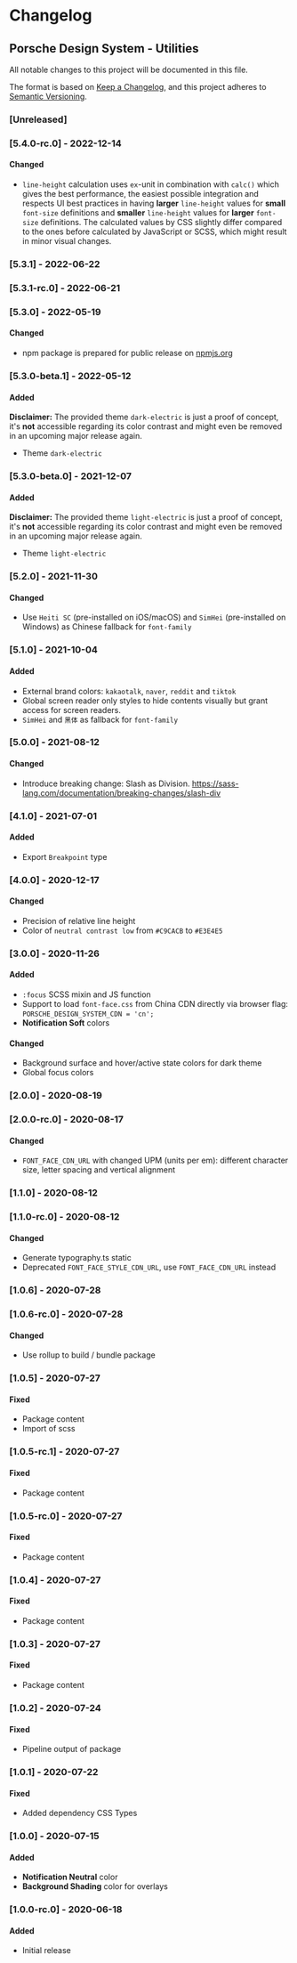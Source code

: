 # Changelog

## Porsche Design System - Utilities

All notable changes to this project will be documented in this file.

The format is based on [Keep a Changelog](https://keepachangelog.com/en/1.0.0/), and this project adheres to
[Semantic Versioning](https://semver.org/spec/v2.0.0.html).

### [Unreleased]

### [5.4.0-rc.0] - 2022-12-14

#### Changed

- `line-height` calculation uses `ex`-unit in combination with `calc()` which gives the best performance, the easiest
  possible integration and respects UI best practices in having **larger** `line-height` values for **small**
  `font-size` definitions and **smaller** `line-height` values for **larger** `font-size` definitions. The calculated
  values by CSS slightly differ compared to the ones before calculated by JavaScript or SCSS, which might result in
  minor visual changes.

### [5.3.1] - 2022-06-22

### [5.3.1-rc.0] - 2022-06-21

### [5.3.0] - 2022-05-19

#### Changed

- npm package is prepared for public release on [npmjs.org](https://npmjs.com)

### [5.3.0-beta.1] - 2022-05-12

#### Added

**Disclaimer:** The provided theme `dark-electric` is just a proof of concept, it's **not** accessible regarding its
color contrast and might even be removed in an upcoming major release again.

- Theme `dark-electric`

### [5.3.0-beta.0] - 2021-12-07

#### Added

**Disclaimer:** The provided theme `light-electric` is just a proof of concept, it's **not** accessible regarding its
color contrast and might even be removed in an upcoming major release again.

- Theme `light-electric`

### [5.2.0] - 2021-11-30

#### Changed

- Use `Heiti SC` (pre-installed on iOS/macOS) and `SimHei` (pre-installed on Windows) as Chinese fallback for
  `font-family`

### [5.1.0] - 2021-10-04

#### Added

- External brand colors: `kakaotalk`, `naver`, `reddit` and `tiktok`
- Global screen reader only styles to hide contents visually but grant access for screen readers.
- `SimHei` and `黑体` as fallback for `font-family`

### [5.0.0] - 2021-08-12

#### Changed

- Introduce breaking change: Slash as Division. https://sass-lang.com/documentation/breaking-changes/slash-div

### [4.1.0] - 2021-07-01

#### Added

- Export `Breakpoint` type

### [4.0.0] - 2020-12-17

#### Changed

- Precision of relative line height
- Color of `neutral contrast low` from `#C9CACB` to `#E3E4E5`

### [3.0.0] - 2020-11-26

#### Added

- `:focus` SCSS mixin and JS function
- Support to load `font-face.css` from China CDN directly via browser flag: `PORSCHE_DESIGN_SYSTEM_CDN = 'cn';`
- **Notification Soft** colors

#### Changed

- Background surface and hover/active state colors for dark theme
- Global focus colors

### [2.0.0] - 2020-08-19

### [2.0.0-rc.0] - 2020-08-17

#### Changed

- `FONT_FACE_CDN_URL` with changed UPM (units per em): different character size, letter spacing and vertical alignment

### [1.1.0] - 2020-08-12

### [1.1.0-rc.0] - 2020-08-12

#### Changed

- Generate typography.ts static
- Deprecated `FONT_FACE_STYLE_CDN_URL`, use `FONT_FACE_CDN_URL` instead

### [1.0.6] - 2020-07-28

### [1.0.6-rc.0] - 2020-07-28

#### Changed

- Use rollup to build / bundle package

### [1.0.5] - 2020-07-27

#### Fixed

- Package content
- Import of scss

### [1.0.5-rc.1] - 2020-07-27

#### Fixed

- Package content

### [1.0.5-rc.0] - 2020-07-27

#### Fixed

- Package content

### [1.0.4] - 2020-07-27

#### Fixed

- Package content

### [1.0.3] - 2020-07-27

#### Fixed

- Package content

### [1.0.2] - 2020-07-24

#### Fixed

- Pipeline output of package

### [1.0.1] - 2020-07-22

#### Fixed

- Added dependency CSS Types

### [1.0.0] - 2020-07-15

#### Added

- **Notification Neutral** color
- **Background Shading** color for overlays

### [1.0.0-rc.0] - 2020-06-18

#### Added

- Initial release
